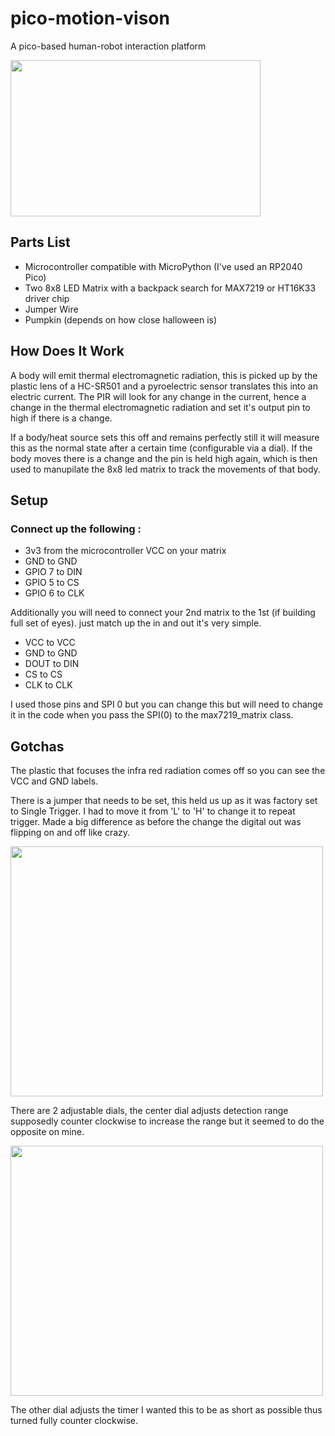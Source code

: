 # pico-motion-vison
 A pico-based human-robot interaction platform
 
 
<img src="https://user-images.githubusercontent.com/54982599/228587986-6ad4d1ca-18b1-4376-b3a4-323dcc04c5e6.gif" width="400" height="250">


## Parts List
- Microcontroller compatible with MicroPython (I've used an RP2040 Pico)
- Two 8x8 LED Matrix with a backpack search for MAX7219 or HT16K33 driver chip
- Jumper Wire
- Pumpkin (depends on how close halloween is)

## How Does It Work
<p>
A body will emit thermal electromagnetic radiation, this is picked up by the plastic lens of a HC-SR501 and a pyroelectric sensor translates this into an electric current. The PIR will look for any change in the current, hence a change in the thermal electromagnetic radiation and set it's output pin to high if there is a change.
</p>
<p>
If a body/heat source sets this off and remains perfectly still it will measure this as the normal state after a certain time (configurable via a dial). If the body moves there is a change and the pin is held high again, which is then used to manupilate the 8x8 led matrix to track the movements of that body.
</p>

## Setup

### Connect up the following :

- 3v3 from the microcontroller VCC on your matrix
- GND to GND
- GPIO 7 to DIN
- GPIO 5 to CS
- GPIO 6 to CLK

Additionally you will need to connect your 2nd matrix to the 1st (if building full set of eyes). just match up the in and out it's very simple.

- VCC to VCC
- GND to GND
- DOUT to DIN
- CS to CS
- CLK to CLK

I used those pins and SPI 0 but you can change this but will need to change it in the code when you pass the SPI(0) to the max7219_matrix class.

## Gotchas

The plastic that focuses the infra red radiation comes off so you can see the VCC and GND labels.

There is a jumper that needs to be set, this held us up as it was factory set to Single Trigger. I had to move it from 'L' to 'H' to change it to repeat trigger. Made a big difference as before the change the digital out was flipping on and off like crazy.

<img src="https://user-images.githubusercontent.com/54982599/228584192-659a1f08-6603-4d6e-8ad1-143a6fc7e367.jpg" width='500' height='400'>

There are 2 adjustable dials, the center dial adjusts detection range supposedly counter clockwise to increase the range but it seemed to do the opposite on mine.

<img src="https://user-images.githubusercontent.com/54982599/228584667-90c00bb3-d3c8-4b1a-922d-f884d8fe4288.jpg" width='500' height='400'>

The other dial adjusts the timer I wanted this to be as short as possible thus turned fully counter clockwise.

